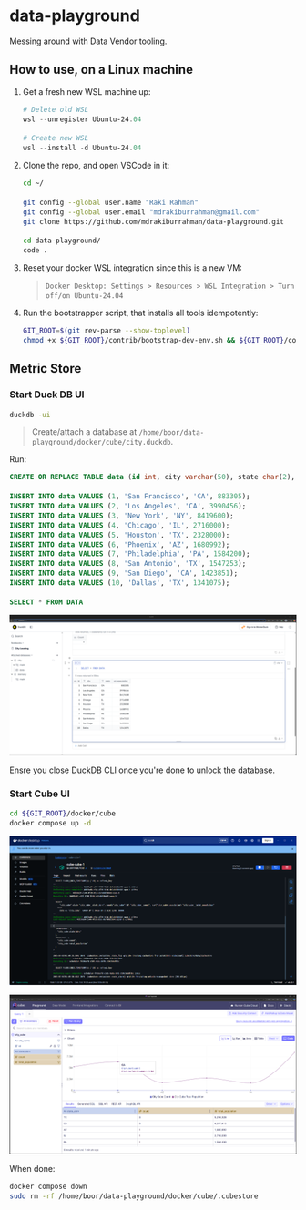 # data-playground

Messing around with Data Vendor tooling.

## How to use, on a Linux machine

1. Get a fresh new WSL machine up:

   ```powershell
   # Delete old WSL
   wsl --unregister Ubuntu-24.04

   # Create new WSL
   wsl --install -d Ubuntu-24.04
   ```

1. Clone the repo, and open VSCode in it:

   ```bash
   cd ~/

   git config --global user.name "Raki Rahman"
   git config --global user.email "mdrakiburrahman@gmail.com"
   git clone https://github.com/mdrakiburrahman/data-playground.git

   cd data-playground/
   code .
   ```

1. Reset your docker WSL integration since this is a new VM:

   > `Docker Desktop: Settings > Resources > WSL Integration > Turn off/on Ubuntu-24.04`

1. Run the bootstrapper script, that installs all tools idempotently:

   ```bash
   GIT_ROOT=$(git rev-parse --show-toplevel)
   chmod +x ${GIT_ROOT}/contrib/bootstrap-dev-env.sh && ${GIT_ROOT}/contrib/bootstrap-dev-env.sh
   ```

## Metric Store

### Start Duck DB UI

```bash
duckdb -ui
```

> Create/attach a database at `/home/boor/data-playground/docker/cube/city.duckdb`.

Run:

```sql
CREATE OR REPLACE TABLE data (id int, city varchar(50), state char(2), population int);

INSERT INTO data VALUES (1, 'San Francisco', 'CA', 883305);
INSERT INTO data VALUES (2, 'Los Angeles', 'CA', 3990456);
INSERT INTO data VALUES (3, 'New York', 'NY', 8419600);
INSERT INTO data VALUES (4, 'Chicago', 'IL', 2716000);
INSERT INTO data VALUES (5, 'Houston', 'TX', 2328000);
INSERT INTO data VALUES (6, 'Phoenix', 'AZ', 1680992);
INSERT INTO data VALUES (7, 'Philadelphia', 'PA', 1584200);
INSERT INTO data VALUES (8, 'San Antonio', 'TX', 1547253);
INSERT INTO data VALUES (9, 'San Diego', 'CA', 1423851);
INSERT INTO data VALUES (10, 'Dallas', 'TX', 1341075);

SELECT * FROM DATA
```

![Duck DB](.imgs/duckdb.png)

Ensre you close DuckDB CLI once you're done to unlock the database.

### Start Cube UI

```bash
cd ${GIT_ROOT}/docker/cube
docker compose up -d
```

![Query Logs](.imgs/cube-query-logs.png)

![Query UI](.imgs/cube-query-ui.png)

When done:

```bash
docker compose down
sudo rm -rf /home/boor/data-playground/docker/cube/.cubestore
```